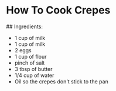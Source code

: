<h1>How To Cook Crepes</h1>
  ## Ingredients:
    <body>
      <p>
      <ul>
        <li> 1 cup of milk</li>
        <li> 1 cup of milk</li>
        <li> 2 eggs</li>
        <li> 1 cup of flour</li>
        <li> pinch of salt</li>
        <li> 3 tbsp of butter</li>
        <li> 1/4 cup of water</li>
        <li> Oil so the crepes don't stick to the pan</li>
      </ul>
      </p>
    </body>
